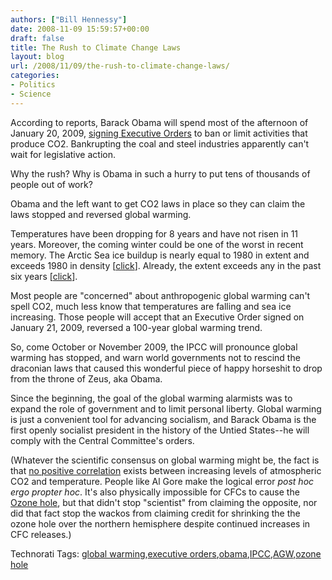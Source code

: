 ```yaml
---
authors: ["Bill Hennessy"]
date: 2008-11-09 15:59:57+00:00
draft: false
title: The Rush to Climate Change Laws
layout: blog
url: /2008/11/09/the-rush-to-climate-change-laws/
categories:
- Politics
- Science
---
```


According to reports, Barack Obama will spend most of the afternoon of January 20, 2009, [signing Executive Orders](https://hotair.com/archives/2008/11/09/obama-to-target-bush-executive-orders-in-first-days/) to ban or limit activities that produce CO2. Bankrupting the coal and steel industries apparently can't wait for legislative action.

Why the rush? Why is Obama in such a hurry to put tens of thousands of people out of work?

Obama and the left want to get CO2 laws in place so they can claim the laws stopped and reversed global warming.

Temperatures have been dropping for 8 years and have not risen in 11 years. Moreover, the coming winter could be one of the worst in recent memory. The Arctic Sea ice buildup is nearly equal to 1980 in extent and exceeds 1980 in density [[click](https://igloo.atmos.uiuc.edu/cgi-bin/test/print.sh?fm=11&fd=08&fy=1980&sm=11&sd=08&sy=2008)]. Already, the extent exceeds any in the past six years [[click](https://icecap.us/images/uploads/Arctic_Ice_Extent_Now_Likely_Highest_Level_Since_2002.pdf)].

Most people are "concerned" about anthropogenic global warming can't spell CO2, much less know that temperatures are falling and sea ice increasing. Those people will accept that an Executive Order signed on January 21, 2009, reversed a 100-year global warming trend.

So, come October or November 2009, the IPCC will pronounce global warming has stopped, and warn world governments not to rescind the draconian laws that caused this wonderful piece of happy horseshit to drop from the throne of Zeus, aka Obama.

Since the beginning, the goal of the global warming alarmists was to expand the role of government and to limit personal liberty. Global warming is just a convenient tool for advancing socialism, and Barack Obama is the first openly socialist president in the history of the Untied States--he will comply with the Central Committee's orders. 

(Whatever the scientific consensus on global warming might be, the fact is that [no positive correlation](https://wattsupwiththat.com/2008/01/25/warming-trend-pdo-and-solar-correlate-better-than-co2/) exists between increasing levels of atmospheric CO2 and temperature. People like Al Gore make the logical error _post hoc ergo propter hoc_. It's also physically impossible for CFCs to cause the [Ozone hole](https://wattsupwiththat.com/2008/11/09/this-years-antarctic-ozone-hole-is-5th-biggest/#more-4067), but that didn't stop "scientist" from claiming the opposite, nor did that fact stop the wackos from claiming credit for shrinking the the ozone hole over the northern hemisphere despite continued increases in CFC releases.)

Technorati Tags: [global warming](https://technorati.com/tags/global%20warming),[executive orders](https://technorati.com/tags/executive%20orders),[obama](https://technorati.com/tags/obama),[IPCC](https://technorati.com/tags/IPCC),[AGW](https://technorati.com/tags/AGW),[ozone hole](https://technorati.com/tags/ozone%20hole)
